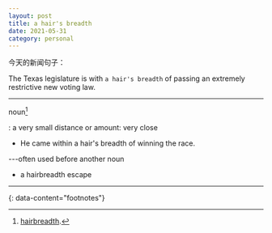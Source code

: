 ```yaml
---
layout: post
title: a hair's breadth
date: 2021-05-31
category: personal
---
```


今天的新闻句子：  

The Texas legislature is with `a hair's breadth` of passing an extremely restrictive new voting law.  

***

noun[^1]  

: a very small distance or amount: very close  

* He came within a hair's breadth of winning the race.  

---often used before another noun  

* a hairbreadth escape  

---
{: data-content="footnotes"}

[^1]: [hairbreadth](https://www.merriam-webster.com/dictionary/hair%27s%20breadth).